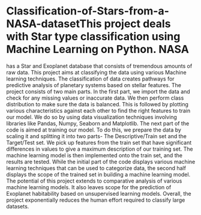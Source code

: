 # Classification-of-Stars-from-a-NASA-datasetThis project deals with Star type classification using Machine Learning on Python. NASA
has a Star and Exoplanet database that consists of tremendous amounts of raw data. This
project aims at classifying the data using various Machine learning techniques. The
classification of data creates pathways for predictive analysis of planetary systems based on
stellar features.
The project consists of two main parts. In the first part, we import the data and check for any
missing values or inaccurate data. We then perform class distribution to make sure the data is
balanced. This is followed by plotting various characteristics against each other to find the
right features to train our model. We do so by using data visualization techniques involving
libraries like Pandas, Numpy, Seaborn and Matplotlib.
The next part of the code is aimed at training our model. To do this, we prepare the data by
scaling it and splitting it into two parts- The Descriptive/Train set and the Target/Test set. We
pick up features from the train set that have significant differences in values to give a
maximum description of our training set. The machine learning model is then implemented
onto the train set, and the results are tested.
While the initial part of the code displays various machine learning techniques that can be
used to categorize data, the second half displays the scope of the trained set in building a
machine learning model. The potential of this project extends to comparative analysis of
various machine learning models. It also leaves scope for the prediction of Exoplanet
habitability based on unsupervised learning models. Overall, the project exponentially
reduces the human effort required to classify large datasets.
